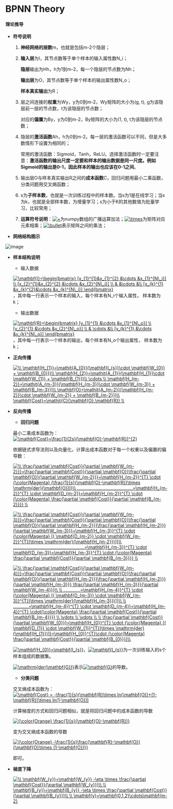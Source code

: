 # BPNN Theory
 
#### 理论推导

+ **符号说明**

    1. **神经网络的层数**m，也就是包括m-2个隐层；
    2. **输入层**为I，其节点数等于单个样本的输入属性数N_i；
    
       **隐层**输出为Hh，h为1到m-2，每一个隐层的节点数为Nh；
       
       **输出层**为O，其节点数等于单个样本的输出属性数N_o；
       
       **样本真实输出**为R；
       
    3. 层之间连接的**权重**为Wy，y为0到m-2，Wy矩阵的大小为(g, t), g为该隐层前一层的节点数，t为该隐层的节点数；
    
       对应的**偏置**为By，y为0到m-2，By矩阵的大小为(1, t), t为该隐层的节点数；
    
    4. 隐层的**激活函数**Ah，h为0到m-2。每一层的激活函数可以不同，但是大多数情形下设置为相同的；
    
       常用的激活函数：Sigmoid，Tanh，ReLU。选择激活函数时一定要注意：**激活函数的输出尺度一定要和样本的输出数据是同一尺度。例如Sigmoid的输出是0-1，因此样本的输出也应该在0-1之间**。
       
    5. 输出层O与样本真实输出R之间的**成本函数**C，回归问题用最小二乘函数， 分类问题用交叉熵函数；
    
    6. s为**子样本数**，也就是一次训练过程中的样本数。当s为1是在线学习；当s为k，也就是全部样本数，为增量学习；s为小于K的其他数值为批量学习，比较常用；
    
    7. **运算符号说明**：<a href="http://www.codecogs.com/eqnedit.php?latex=&plus;" target="_blank"><img src="http://latex.codecogs.com/gif.latex?&plus;" title="+" /></a>为numpy数组的广播运算加法；<a href="http://www.codecogs.com/eqnedit.php?latex=\times" target="_blank"><img src="http://latex.codecogs.com/gif.latex?\times" title="\times" /></a>为矩阵对应元素相乘；<a href="http://www.codecogs.com/eqnedit.php?latex=\bullet" target="_blank"><img src="http://latex.codecogs.com/gif.latex?\bullet" title="\bullet" /></a>表示矩阵之间的乘法；
      
+ **网络结构图示**

![image](https://github.com/Anfany/Machine-Learning-for-Beginner-by-Python3/blob/master/BPNN/Bpnn_Struct.png)


+ **样本结构说明**

     + 输入数据
      
    <a href="http://www.codecogs.com/eqnedit.php?latex=\mathbf{I}=\begin{bmatrix}&space;[x_{1}^{1}&x_{1}^{2}&space;&\cdots&space;&x_{1}^{N\_i}]&space;\\&space;[x_{2}^{1}&x_{2}^{2}&space;&\cdots&space;&x_{2}^{N\_i}]&space;\\&space;&&space;&\cdots&space;&\\&space;[x_{k}^{1}&space;&x_{k}^{2}&\cdots&space;&x_{k}^{N\_i}]&space;\end{bmatrix}" target="_blank"><img src="http://latex.codecogs.com/gif.latex?\mathbf{I}=\begin{bmatrix}&space;[x_{1}^{1}&x_{1}^{2}&space;&\cdots&space;&x_{1}^{N\_i}]&space;\\&space;[x_{2}^{1}&x_{2}^{2}&space;&\cdots&space;&x_{2}^{N\_i}]&space;\\&space;&&space;&\cdots&space;&\\&space;[x_{k}^{1}&space;&x_{k}^{2}&\cdots&space;&x_{k}^{N\_i}]&space;\end{bmatrix}" title="\mathbf{I}=\begin{bmatrix} [x_{1}^{1}&x_{1}^{2} &\cdots &x_{1}^{N\_i}] \\ [x_{2}^{1}&x_{2}^{2} &\cdots &x_{2}^{N\_i}] \\ & &\cdots &\\ [x_{k}^{1} &x_{k}^{2}&\cdots &x_{k}^{N\_i}] \end{bmatrix}" /></a>，其中每一行表示一个样本的输入，每个样本有N_i个输入属性， 样本数为k；
    
    + 输出数据
        
   <a href="http://www.codecogs.com/eqnedit.php?latex=\mathbf{R}=\begin{bmatrix}&space;[y_{1}^{1}&space;&\cdots&space;&y_{1}^{N\_o}]&space;\\&space;[y_{2}^{1}&space;&\cdots&space;&y_{2}^{N\_o}]&space;\\&space;&&space;\cdots&space;&\\&space;[y_{k}^{1}&space;&\cdots&space;&y_{k}^{N\_o}]&space;\end{bmatrix}" target="_blank"><img src="http://latex.codecogs.com/gif.latex?\mathbf{R}=\begin{bmatrix}&space;[y_{1}^{1}&space;&\cdots&space;&y_{1}^{N\_o}]&space;\\&space;[y_{2}^{1}&space;&\cdots&space;&y_{2}^{N\_o}]&space;\\&space;&&space;\cdots&space;&\\&space;[y_{k}^{1}&space;&\cdots&space;&y_{k}^{N\_o}]&space;\end{bmatrix}" title="\mathbf{R}=\begin{bmatrix} [y_{1}^{1} &\cdots &y_{1}^{N\_o}] \\ [y_{2}^{1} &\cdots &y_{2}^{N\_o}] \\ & \cdots &\\ [y_{k}^{1} &\cdots &y_{k}^{N\_o}] \end{bmatrix}" /></a>，其中每一行表示一个样本的输出，每个样本有N_o个输出属性， 样本数为k；
   
   
* **正向传播**

  <a href="http://www.codecogs.com/eqnedit.php?latex=\\&space;\mathbf{H_{1}}=\mathit{A_{0}}(\mathbf{I_{s}}\cdot&space;\mathbf{W_{0}}&space;&plus;&space;\mathbf{B_{0}})\\&space;\mathbf{H_{2}}=\mathit{A_{1}}(\mathbf{H_{1}}\cdot&space;\mathbf{W_{1}}&space;&plus;&space;\mathbf{B_{1}})\\&space;\cdots&space;\\&space;\mathbf{H_{m-2}}=\mathit{A_{m-3}}(\mathbf{H_{m-3}}\cdot&space;\mathbf{W_{m-3}}&space;&plus;&space;\mathbf{B_{m-3}})\\&space;\mathbf{O}=\mathit{A_{m-2}}(\mathbf{H_{m-2}}\cdot&space;\mathbf{W_{m-2}}&space;&plus;&space;\mathbf{B_{m-2}})\\&space;\mathbf{Cost}=\mathit{C}(\mathbf{O},\mathbf{R})&space;\\" target="_blank"><img src="http://latex.codecogs.com/gif.latex?\\&space;\mathbf{H_{1}}=\mathit{A_{0}}(\mathbf{I_{s}}\cdot&space;\mathbf{W_{0}}&space;&plus;&space;\mathbf{B_{0}})\\&space;\mathbf{H_{2}}=\mathit{A_{1}}(\mathbf{H_{1}}\cdot&space;\mathbf{W_{1}}&space;&plus;&space;\mathbf{B_{1}})\\&space;\cdots&space;\\&space;\mathbf{H_{m-2}}=\mathit{A_{m-3}}(\mathbf{H_{m-3}}\cdot&space;\mathbf{W_{m-3}}&space;&plus;&space;\mathbf{B_{m-3}})\\&space;\mathbf{O}=\mathit{A_{m-2}}(\mathbf{H_{m-2}}\cdot&space;\mathbf{W_{m-2}}&space;&plus;&space;\mathbf{B_{m-2}})\\&space;\mathbf{Cost}=\mathit{C}(\mathbf{O},\mathbf{R})&space;\\" title="\\ \mathbf{H_{1}}=\mathit{A_{0}}(\mathbf{I_{s}}\cdot \mathbf{W_{0}} + \mathbf{B_{0}})\\ \mathbf{H_{2}}=\mathit{A_{1}}(\mathbf{H_{1}}\cdot \mathbf{W_{1}} + \mathbf{B_{1}})\\ \cdots \\ \mathbf{H_{m-2}}=\mathit{A_{m-3}}(\mathbf{H_{m-3}}\cdot \mathbf{W_{m-3}} + \mathbf{B_{m-3}})\\ \mathbf{O}=\mathit{A_{m-2}}(\mathbf{H_{m-2}}\cdot \mathbf{W_{m-2}} + \mathbf{B_{m-2}})\\ \mathbf{Cost}=\mathit{C}(\mathbf{O},\mathbf{R}) \\" /></a>
    
* **反向传播**

    + **回归问题**
    
     最小二乘成本函数为：
     <a href="http://www.codecogs.com/eqnedit.php?latex=\mathbf{Cost}=\frac{1}{2s}(\mathbf{O}-\mathbf{R})^{2}" target="_blank"><img src="http://latex.codecogs.com/gif.latex?\mathbf{Cost}=\frac{1}{2s}(\mathbf{O}-\mathbf{R})^{2}" title="\mathbf{Cost}=\frac{1}{2s}(\mathbf{O}-\mathbf{R})^{2}" /></a>
    
    依据链式求导法则以及向量化，计算出成本函数对于每一个权重以及偏置的偏导数：
    
    <a href="http://www.codecogs.com/eqnedit.php?latex=\\&space;\frac{\partial&space;\mathbf{Cost}}{\partial&space;\mathbf{W_{m-2}}}=\frac{\partial&space;\mathbf{Cost}}{\partial&space;\mathbf{O}}\frac{\partial&space;\mathbf{O}}{\partial&space;\mathbf{W_{m-2}}}=\mathbf{H_{m-2}}^{T}&space;\cdot&space;{\color{Magenta}&space;(\frac{1}{s}(\mathbf{O}-\mathbf{R})\times&space;\mathrm{der}(\mathbf{O}))}\\&space;...........................................=\mathbf{H_{m-2}}^{T}&space;\cdot&space;\mathbf{D_{m-2}}=\mathbf{H_{m-2}}^{T}&space;\cdot&space;{\color{Magenta}&space;\frac{\partial&space;\mathbf{Cost}}{\partial&space;\mathbf{B_{m-2}}}}&space;\\" target="_blank"><img src="http://latex.codecogs.com/gif.latex?\\&space;\frac{\partial&space;\mathbf{Cost}}{\partial&space;\mathbf{W_{m-2}}}=\frac{\partial&space;\mathbf{Cost}}{\partial&space;\mathbf{O}}\frac{\partial&space;\mathbf{O}}{\partial&space;\mathbf{W_{m-2}}}=\mathbf{H_{m-2}}^{T}&space;\cdot&space;{\color{Magenta}&space;(\frac{1}{s}(\mathbf{O}-\mathbf{R})\times&space;\mathrm{der}(\mathbf{O}))}\\&space;...........................................=\mathbf{H_{m-2}}^{T}&space;\cdot&space;\mathbf{D_{m-2}}=\mathbf{H_{m-2}}^{T}&space;\cdot&space;{\color{Magenta}&space;\frac{\partial&space;\mathbf{Cost}}{\partial&space;\mathbf{B_{m-2}}}}&space;\\" title="\\ \frac{\partial \mathbf{Cost}}{\partial \mathbf{W_{m-2}}}=\frac{\partial \mathbf{Cost}}{\partial \mathbf{O}}\frac{\partial \mathbf{O}}{\partial \mathbf{W_{m-2}}}=\mathbf{H_{m-2}}^{T} \cdot {\color{Magenta} (\frac{1}{s}(\mathbf{O}-\mathbf{R})\times \mathrm{der}(\mathbf{O}))}\\ ...........................................=\mathbf{H_{m-2}}^{T} \cdot \mathbf{D_{m-2}}=\mathbf{H_{m-2}}^{T} \cdot {\color{Magenta} \frac{\partial \mathbf{Cost}}{\partial \mathbf{B_{m-2}}}} \\" /></a>
    
    <a href="http://www.codecogs.com/eqnedit.php?latex=\\&space;\frac{\partial&space;\mathbf{Cost}}{\partial&space;\mathbf{W_{m-3}}}=\frac{\partial&space;\mathbf{Cost}}{\partial&space;\mathbf{O}}\frac{\partial&space;\mathbf{O}}{\partial&space;\mathbf{H_{m-2}}}\frac{\partial&space;\mathbf{H_{m-2}}}{\partial&space;\mathbf{W_{m-3}}}=\mathbf{H_{m-3}}^{T}&space;\cdot&space;{\color{Magenta}&space;[(&space;\mathbf{D_{m-2}}&space;\cdot&space;\mathbf{W_{m-2}}^{T})\times&space;\mathrm{der}(\mathbf{H_{m-2}})]}\\&space;.......................................................=\mathbf{H_{m-3}}^{T}&space;\cdot&space;\mathbf{D_{m-3}}=\mathbf{H_{m-3}}^{T}&space;\cdot&space;{\color{Magenta}&space;\frac{\partial&space;\mathbf{Cost}}{\partial&space;\mathbf{B_{m-3}}}}&space;\\" target="_blank"><img src="http://latex.codecogs.com/gif.latex?\\&space;\frac{\partial&space;\mathbf{Cost}}{\partial&space;\mathbf{W_{m-3}}}=\frac{\partial&space;\mathbf{Cost}}{\partial&space;\mathbf{O}}\frac{\partial&space;\mathbf{O}}{\partial&space;\mathbf{H_{m-2}}}\frac{\partial&space;\mathbf{H_{m-2}}}{\partial&space;\mathbf{W_{m-3}}}=\mathbf{H_{m-3}}^{T}&space;\cdot&space;{\color{Magenta}&space;[(&space;\mathbf{D_{m-2}}&space;\cdot&space;\mathbf{W_{m-2}}^{T})\times&space;\mathrm{der}(\mathbf{H_{m-2}})]}\\&space;.......................................................=\mathbf{H_{m-3}}^{T}&space;\cdot&space;\mathbf{D_{m-3}}=\mathbf{H_{m-3}}^{T}&space;\cdot&space;{\color{Magenta}&space;\frac{\partial&space;\mathbf{Cost}}{\partial&space;\mathbf{B_{m-3}}}}&space;\\" title="\\ \frac{\partial \mathbf{Cost}}{\partial \mathbf{W_{m-3}}}=\frac{\partial \mathbf{Cost}}{\partial \mathbf{O}}\frac{\partial \mathbf{O}}{\partial \mathbf{H_{m-2}}}\frac{\partial \mathbf{H_{m-2}}}{\partial \mathbf{W_{m-3}}}=\mathbf{H_{m-3}}^{T} \cdot {\color{Magenta} [( \mathbf{D_{m-2}} \cdot \mathbf{W_{m-2}}^{T})\times \mathrm{der}(\mathbf{H_{m-2}})]}\\ .......................................................=\mathbf{H_{m-3}}^{T} \cdot \mathbf{D_{m-3}}=\mathbf{H_{m-3}}^{T} \cdot {\color{Magenta} \frac{\partial \mathbf{Cost}}{\partial \mathbf{B_{m-3}}}} \\" /></a>
    
    
    
     <a href="http://www.codecogs.com/eqnedit.php?latex=\\&space;\frac{\partial&space;\mathbf{Cost}}{\partial&space;\mathbf{W_{m-4}}}=\frac{\partial&space;\mathbf{Cost}}{\partial&space;\mathbf{O}}\frac{\partial&space;\mathbf{O}}{\partial&space;\mathbf{H_{m-2}}}\frac{\partial&space;\mathbf{H_{m-2}}}{\partial&space;\mathbf{H_{m-3}}}&space;\frac{\partial&space;\mathbf{H_{m-3}}}{\partial&space;\mathbf{W_{m-4}}}\\&space;\\&space;.............=\mathbf{H_{m-4}}^{T}&space;\cdot&space;{\color{Magenta}&space;[(&space;\mathbf{D_{m-3}}&space;\cdot&space;\mathbf{W_{m-3}}^{T})\times&space;\mathrm{der}(\mathbf{H_{m-3}})]}\\&space;\\&space;............=\mathbf{H_{m-4}}^{T}&space;\cdot&space;\mathbf{D_{m-4}}=\mathbf{H_{m-4}}^{T}&space;\cdot{\color{Magenta}&space;\frac{\partial&space;\mathbf{Cost}}{\partial&space;\mathbf{B_{m-4}}}}&space;\\&space;\vdots&space;\\&space;\vdots&space;\\&space;\\&space;\frac{\partial&space;\mathbf{Cost}}{\partial&space;\mathbf{W_{0}}}=\mathbf{H_{0}}^{T}&space;\cdot&space;{\color{Magenta}&space;[(&space;\mathbf{D_{1}}&space;\cdot&space;\mathbf{W_{1}}^{T})\times&space;\mathrm{der}(\mathbf{H_{1}})]}=\mathbf{H_{0}}^{T}\cdot&space;{\color{Magenta}&space;\frac{\partial&space;\mathbf{Cost}}{\partial&space;\mathbf{B_{0}}}}\\" target="_blank"><img src="http://latex.codecogs.com/gif.latex?\\&space;\frac{\partial&space;\mathbf{Cost}}{\partial&space;\mathbf{W_{m-4}}}=\frac{\partial&space;\mathbf{Cost}}{\partial&space;\mathbf{O}}\frac{\partial&space;\mathbf{O}}{\partial&space;\mathbf{H_{m-2}}}\frac{\partial&space;\mathbf{H_{m-2}}}{\partial&space;\mathbf{H_{m-3}}}&space;\frac{\partial&space;\mathbf{H_{m-3}}}{\partial&space;\mathbf{W_{m-4}}}\\&space;\\&space;.............=\mathbf{H_{m-4}}^{T}&space;\cdot&space;{\color{Magenta}&space;[(&space;\mathbf{D_{m-3}}&space;\cdot&space;\mathbf{W_{m-3}}^{T})\times&space;\mathrm{der}(\mathbf{H_{m-3}})]}\\&space;\\&space;............=\mathbf{H_{m-4}}^{T}&space;\cdot&space;\mathbf{D_{m-4}}=\mathbf{H_{m-4}}^{T}&space;\cdot{\color{Magenta}&space;\frac{\partial&space;\mathbf{Cost}}{\partial&space;\mathbf{B_{m-4}}}}&space;\\&space;\vdots&space;\\&space;\vdots&space;\\&space;\\&space;\frac{\partial&space;\mathbf{Cost}}{\partial&space;\mathbf{W_{0}}}=\mathbf{H_{0}}^{T}&space;\cdot&space;{\color{Magenta}&space;[(&space;\mathbf{D_{1}}&space;\cdot&space;\mathbf{W_{1}}^{T})\times&space;\mathrm{der}(\mathbf{H_{1}})]}=\mathbf{H_{0}}^{T}\cdot&space;{\color{Magenta}&space;\frac{\partial&space;\mathbf{Cost}}{\partial&space;\mathbf{B_{0}}}}\\" title="\\ \frac{\partial \mathbf{Cost}}{\partial \mathbf{W_{m-4}}}=\frac{\partial \mathbf{Cost}}{\partial \mathbf{O}}\frac{\partial \mathbf{O}}{\partial \mathbf{H_{m-2}}}\frac{\partial \mathbf{H_{m-2}}}{\partial \mathbf{H_{m-3}}} \frac{\partial \mathbf{H_{m-3}}}{\partial \mathbf{W_{m-4}}}\\ \\ .............=\mathbf{H_{m-4}}^{T} \cdot {\color{Magenta} [( \mathbf{D_{m-3}} \cdot \mathbf{W_{m-3}}^{T})\times \mathrm{der}(\mathbf{H_{m-3}})]}\\ \\ ............=\mathbf{H_{m-4}}^{T} \cdot \mathbf{D_{m-4}}=\mathbf{H_{m-4}}^{T} \cdot{\color{Magenta} \frac{\partial \mathbf{Cost}}{\partial \mathbf{B_{m-4}}}} \\ \vdots \\ \vdots \\ \\ \frac{\partial \mathbf{Cost}}{\partial \mathbf{W_{0}}}=\mathbf{H_{0}}^{T} \cdot {\color{Magenta} [( \mathbf{D_{1}} \cdot \mathbf{W_{1}}^{T})\times \mathrm{der}(\mathbf{H_{1}})]}=\mathbf{H_{0}}^{T}\cdot {\color{Magenta} \frac{\partial \mathbf{Cost}}{\partial \mathbf{B_{0}}}}\\" /></a>  
    
    <a href="http://www.codecogs.com/eqnedit.php?latex=\mathbf{H_{0}}=\mathbf{I_{s}}" target="_blank"><img src="http://latex.codecogs.com/gif.latex?\mathbf{H_{0}}=\mathbf{I_{s}}" title="\mathbf{H_{0}}=\mathbf{I_{s}}" /></a>，<a href="http://www.codecogs.com/eqnedit.php?latex=\mathbf{I_{s}}" target="_blank"><img src="http://latex.codecogs.com/gif.latex?\mathbf{I_{s}}" title="\mathbf{I_{s}}" /></a>为一次训练输入的s个样本组成的数据集。
    
    
    <a href="http://www.codecogs.com/eqnedit.php?latex=\mathrm{der(\mathbf{G})}" target="_blank"><img src="http://latex.codecogs.com/gif.latex?\mathrm{der(\mathbf{G})}" title="\mathrm{der(\mathbf{G})}" /></a>表示<a href="http://www.codecogs.com/eqnedit.php?latex=\mathbf{G}" target="_blank"><img src="http://latex.codecogs.com/gif.latex?\mathbf{G}" title="\mathbf{G}" /></a>的导数。
    
    
     + **分类问题**
     
     交叉熵成本函数为：
     <a href="http://www.codecogs.com/eqnedit.php?latex=\mathbf{Cost}&space;=&space;-\frac{1}{s}(\mathbf{R}\times&space;ln(\mathbf{O})&plus;(1-\mathbf{R})\times&space;ln(1-\mathbf{O}))" target="_blank"><img src="http://latex.codecogs.com/gif.latex?\mathbf{Cost}&space;=&space;-\frac{1}{s}(\mathbf{R}\times&space;ln(\mathbf{O})&plus;(1-\mathbf{R})\times&space;ln(1-\mathbf{O}))" title="\mathbf{Cost} = -\frac{1}{s}(\mathbf{R}\times ln(\mathbf{O})+(1-\mathbf{R})\times ln(1-\mathbf{O}))" /></a>
     
     计算梯度的方式和回归问题相似，就是将回归问题中的成本函数的导数
     
     <a href="http://www.codecogs.com/eqnedit.php?latex={\color{Orange}&space;\frac{1}{s}(\mathbf{O}-\mathbf{R})}" target="_blank"><img src="http://latex.codecogs.com/gif.latex?{\color{Orange}&space;\frac{1}{s}(\mathbf{O}-\mathbf{R})}" title="{\color{Orange} \frac{1}{s}(\mathbf{O}-\mathbf{R})}" /></a>
     
     变为交叉熵成本函数的导数
     
     <a href="http://www.codecogs.com/eqnedit.php?latex={\color{Orange}&space;-\frac{1}{s}\frac{\mathbf{R}-\mathbf{O}}{\mathbf{O}\times&space;(1-\mathbf{O})}}" target="_blank"><img src="http://latex.codecogs.com/gif.latex?{\color{Orange}&space;-\frac{1}{s}\frac{\mathbf{R}-\mathbf{O}}{\mathbf{O}\times&space;(1-\mathbf{O})}}" title="{\color{Orange} -\frac{1}{s}\frac{\mathbf{R}-\mathbf{O}}{\mathbf{O}\times (1-\mathbf{O})}}" /></a>
     
     即可。
    
    
* **梯度下降**

  <a href="http://www.codecogs.com/eqnedit.php?latex=\\&space;\mathbf{W_{y}}=\mathbf{W_{y}}&space;-\eta&space;\times&space;\frac{\partial&space;\mathbf{Cost}}{\partial&space;\mathbf{W_{y}}}\\&space;\\&space;\mathbf{B_{y}}=\mathbf{B_{y}}&space;-\eta&space;\times&space;\frac{\partial&space;\mathbf{Cost}}{\partial&space;\mathbf{B_{y}}}\\&space;\\&space;\mathbf{y}=\mathbf{0,1,2}\cdots\mathbf{m-2}" target="_blank"><img src="http://latex.codecogs.com/gif.latex?\\&space;\mathbf{W_{y}}=\mathbf{W_{y}}&space;-\eta&space;\times&space;\frac{\partial&space;\mathbf{Cost}}{\partial&space;\mathbf{W_{y}}}\\&space;\\&space;\mathbf{B_{y}}=\mathbf{B_{y}}&space;-\eta&space;\times&space;\frac{\partial&space;\mathbf{Cost}}{\partial&space;\mathbf{B_{y}}}\\&space;\\&space;\mathbf{y}=\mathbf{0,1,2}\cdots\mathbf{m-2}" title="\\ \mathbf{W_{y}}=\mathbf{W_{y}} -\eta \times \frac{\partial \mathbf{Cost}}{\partial \mathbf{W_{y}}}\\ \\ \mathbf{B_{y}}=\mathbf{B_{y}} -\eta \times \frac{\partial \mathbf{Cost}}{\partial \mathbf{B_{y}}}\\ \\ \mathbf{y}=\mathbf{0,1,2}\cdots\mathbf{m-2}" /></a>
   
